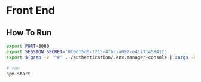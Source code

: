# Front End

## How To Run

```sh
export PORT=8080
export SESSION_SECRET='0f0d15d0-1215-4fbc-a092-e4177145841f'
export $(grep -v '^#' ../authentication/.env.manager-console | xargs -0)

# run
npm start
```